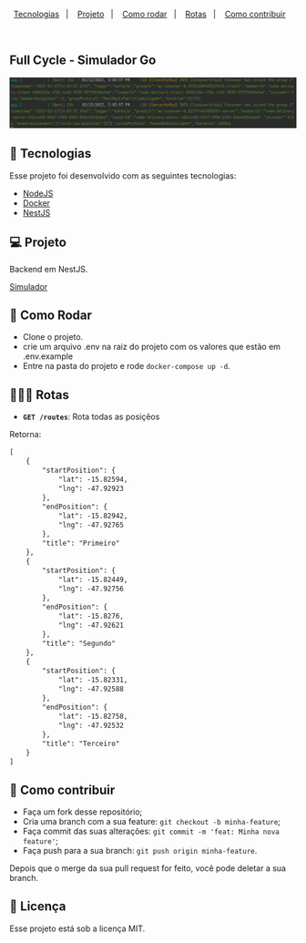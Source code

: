 <p align="center">
  <a href="#-tecnologias">Tecnologias</a>&nbsp;&nbsp;&nbsp;|&nbsp;&nbsp;&nbsp;
  <a href="#-projeto">Projeto</a>&nbsp;&nbsp;&nbsp;|&nbsp;&nbsp;&nbsp;
  <a href="#-como-rodar">Como rodar</a>&nbsp;&nbsp;&nbsp;|&nbsp;&nbsp;&nbsp;
  <a href="#-rotas">Rotas</a>&nbsp;&nbsp;&nbsp;|&nbsp;&nbsp;&nbsp;
  <a href="#-como-contribuir">Como contribuir</a>&nbsp;&nbsp;&nbsp;
  </p>

<br>

## Full Cycle - Simulador Go

<p align="center">
  <img alt="producer" src=".github/img.png">
</p>

## 🚀 Tecnologias

Esse projeto foi desenvolvido com as seguintes tecnologias:

- [NodeJS](https://nodejs.org/en/)
- [Docker](https://www.docker.com/)
- [NestJS](https://nestjs.com/)

## 💻 Projeto

Backend em NestJS.

[Simulador](https://github.com/jamangueira7/imersao-full-cycle-simulator-go)


## 🚀 Como Rodar

- Clone o projeto.
- crie um arquivo .env na raiz do projeto com os valores que estão em .env.example
- Entre na pasta do projeto e rode `docker-compose up -d`.

## 👩🏿‍💻 Rotas

- **`GET /routes`**: Rota todas as posiçẽos

Retorna:
```
[
    {
        "startPosition": {
            "lat": -15.82594,
            "lng": -47.92923
        },
        "endPosition": {
            "lat": -15.82942,
            "lng": -47.92765
        },
        "title": "Primeiro"
    },
    {
        "startPosition": {
            "lat": -15.82449,
            "lng": -47.92756
        },
        "endPosition": {
            "lat": -15.8276,
            "lng": -47.92621
        },
        "title": "Segundo"
    },
    {
        "startPosition": {
            "lat": -15.82331,
            "lng": -47.92588
        },
        "endPosition": {
            "lat": -15.82758,
            "lng": -47.92532
        },
        "title": "Terceiro"
    }
]
```

## 🤔 Como contribuir

- Faça um fork desse repositório;
- Cria uma branch com a sua feature: `git checkout -b minha-feature`;
- Faça commit das suas alterações: `git commit -m 'feat: Minha nova feature'`;
- Faça push para a sua branch: `git push origin minha-feature`.

Depois que o merge da sua pull request for feito, você pode deletar a sua branch.

## 📝 Licença

Esse projeto está sob a licença MIT.
